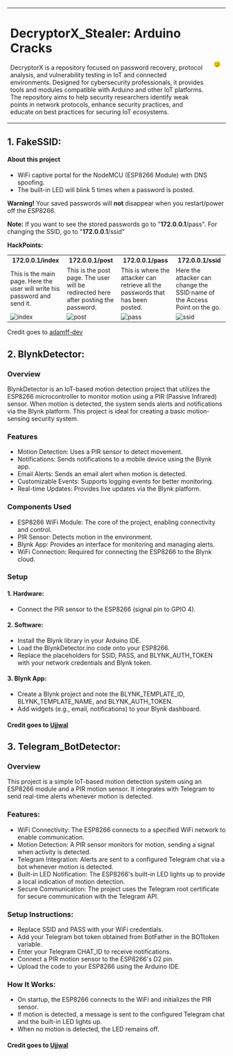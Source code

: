 <table>
  <tr>
    <td>

# DecryptorX_Stealer: Arduino Cracks

DecryptorX is a repository focused on password recovery, protocol analysis, and vulnerability testing in IoT and connected environments. Designed for cybersecurity professionals, it provides tools and modules compatible with Arduino and other IoT platforms. The repository aims to help security researchers identify weak points in network protocols, enhance security practices, and educate on best practices for securing IoT ecosystems.

</td>
    <td>
      <img src="https://github.com/UjjwalSaini07/DecryptorX_Stealer/blob/main/ArdiunoCrack/assests/ReadmeAssests/HackerEmoji.png?raw=true">
    </td>
  </tr>
</table>

## 1. FakeSSID:

#### **About this project**
- WiFi captive portal for the NodeMCU (ESP8266 Module) with DNS spoofing.
- The built-in LED will blink 5 times when a password is posted.

<b>Warning!</b> Your saved passwords will **not** disappear when you restart/power off the ESP8266.

<b>Note:</b> If you want to see the stored passwords go to "**172.0.0.1**<a>/pass</a>". For changing the SSID, go to "**172.0.0.1**<a>/ssid</a>"

**HackPoints:**
<table>
  <tr>
    <th>172.0.0.1/index</th>
    <th>172.0.0.1/post</th> 
    <th>172.0.0.1/pass</th>
    <th>172.0.0.1/ssid</th>
  </tr>
  <tr>
    <td>This is the main page. Here the user will write his password and send it.</td>
    <td>This is the post page. The user will be redirected here after posting the password.</td>
    <td>This is where the attacker can retrieve all the passwords that has been posted.</td>
    <td>Here the attacker can change the SSID name of the Access Point on the go.</td>
  </tr>
  <tr>
    <td><img width="200px" src="https://raw.githubusercontent.com/BlueArduino20/ESP8266_WiFi_Captive_Portal/master/src/1_Index_2.jpg" title="index"></td>
    <td><img width="200px" src="https://raw.githubusercontent.com/BlueArduino20/ESP8266_WiFi_Captive_Portal/master/src/2_Post.jpg" title="post"></td>
    <td><img width="200px" src="https://raw.githubusercontent.com/BlueArduino20/ESP8266_WiFi_Captive_Portal/master/src/3_Pass.jpg" title="pass"></td>
<td><img width="200px" src="https://raw.githubusercontent.com/BlueArduino20/ESP8266_WiFi_Captive_Portal/master/src/4_ssid.jpg" title="ssid"></td>
  </tr>
</table>

Credit goes to [adamff-dev](https://github.com/adamff-dev/ESP8266-Captive-Portal)

## 2. BlynkDetector:

### **Overview**
BlynkDetector is an IoT-based motion detection project that utilizes the ESP8266 microcontroller to monitor motion using a PIR (Passive Infrared) sensor. When motion is detected, the system sends alerts and notifications via the Blynk platform. This project is ideal for creating a basic motion-sensing security system.

### **Features**
- Motion Detection: Uses a PIR sensor to detect movement.
- Notifications: Sends notifications to a mobile device using the Blynk app.
- Email Alerts: Sends an email alert when motion is detected.
- Customizable Events: Supports logging events for better monitoring.
- Real-time Updates: Provides live updates via the Blynk platform.

### **Components Used**
- ESP8266 WiFi Module: The core of the project, enabling connectivity and control.
- PIR Sensor: Detects motion in the environment.
- Blynk App: Provides an interface for monitoring and managing alerts.
- WiFi Connection: Required for connecting the ESP8266 to the Blynk cloud.

### **Setup**
#### 1. Hardware:
  - Connect the PIR sensor to the ESP8266 (signal pin to GPIO 4).
#### 2. Software:
  - Install the Blynk library in your Arduino IDE.
  - Load the BlynkDetector.ino code onto your ESP8266.
  - Replace the placeholders for SSID, PASS, and BLYNK_AUTH_TOKEN with your network credentials and Blynk token.
#### 3. Blynk App:
  - Create a Blynk project and note the BLYNK_TEMPLATE_ID, BLYNK_TEMPLATE_NAME, and BLYNK_AUTH_TOKEN.
  - Add widgets (e.g., email, notifications) to your Blynk dashboard.

#### Credit goes to [Ujjwal](https://github.com/UjjwalSaini07)

## 3. Telegram_BotDetector:

### **Overview**
This project is a simple IoT-based motion detection system using an ESP8266 module and a PIR motion sensor. It integrates with Telegram to send real-time alerts whenever motion is detected.

### **Features:**
- WiFi Connectivity: The ESP8266 connects to a specified WiFi network to enable communication.
- Motion Detection: A PIR sensor monitors for motion, sending a signal when activity is detected.
- Telegram Integration: Alerts are sent to a configured Telegram chat via a bot whenever motion is detected.
- Built-in LED Notification: The ESP8266's built-in LED lights up to provide a local indication of motion detection.
- Secure Communication: The project uses the Telegram root certificate for secure communication with the Telegram API.

### **Setup Instructions:**
- Replace SSID and PASS with your WiFi credentials.
- Add your Telegram bot token obtained from BotFather in the BOTtoken variable.
- Enter your Telegram CHAT_ID to receive notifications.
- Connect a PIR motion sensor to the ESP8266's D2 pin.
- Upload the code to your ESP8266 using the Arduino IDE.

### **How It Works:**
- On startup, the ESP8266 connects to the WiFi and initializes the PIR sensor.
- If motion is detected, a message is sent to the configured Telegram chat and the built-in LED lights up.
- When no motion is detected, the LED remains off.

#### Credit goes to [Ujjwal](https://github.com/UjjwalSaini07)
